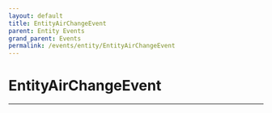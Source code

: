 ```yaml
---
layout: default
title: EntityAirChangeEvent
parent: Entity Events
grand_parent: Events
permalink: /events/entity/EntityAirChangeEvent
---
```


# EntityAirChangeEvent

---
